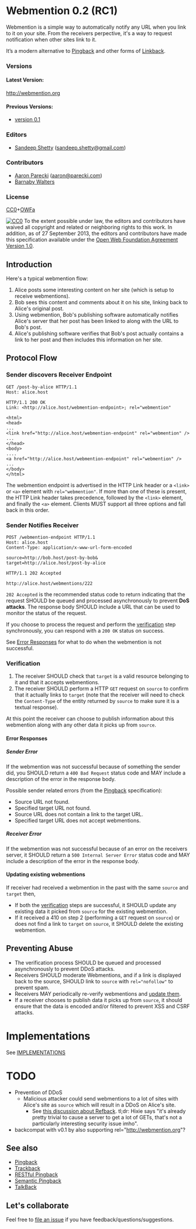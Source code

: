 # Webmention 0.2 (RC1)

Webmention is a simple way to automatically notify any URL when you link to it on your site. From the receivers perpective, it's a way to request notification when other sites link to it.

It’s a modern alternative to [Pingback](http://www.hixie.ch/specs/pingback/pingback) and other forms of [Linkback](http://en.wikipedia.org/wiki/Linkback).

### Versions

#### Latest Version:
http://webmention.org

#### Previous Versions:
* [version 0.1](https://github.com/converspace/webmention/blob/c9ab07947d00656237d9a5e626c78148da7166eb/README.md)


### Editors
* [Sandeep Shetty](http://sandeep.io/) (sandeep.shetty@gmail.com)

### Contributors
* [Aaron Parecki](http://aaronparecki.com/) (aaron@parecki.com)
* [Barnaby Walters](http://waterpigs.co.uk/)


### License

[CC0](http://creativecommons.org/choose/zero/)+[OWFa](http://www.openwebfoundation.org/legal/the-owf-1-0-agreements/owfa-1-0)

<a rel="license" href="http://creativecommons.org/publicdomain/zero/1.0/"><img alt="CC0" src="http://i.creativecommons.org/p/zero/1.0/80x15.png"></a> To the extent possible under law, the editors and contributors have waived all copyright and related or neighboring rights to this work. In addition, as of 27 September 2013, the editors and contributors have made this specification available under the <a rel="license" href="http://www.openwebfoundation.org/legal/the-owf-1-0-agreements/owfa-1-0">Open Web Foundation Agreement Version 1.0</a>.

## Introduction

Here's a typical webmention flow:

1. Alice posts some interesting content on her site (which is setup to receive webmentions).
2. Bob sees this content and comments about it on his site, linking back to Alice's original post.
3. Using webmention, Bob's publishing software automatically notifies Alice's server that her post has been linked to along with the URL to Bob's post.
4. Alice's publishing software verifies that Bob's post actually contains a link to her post and then includes this information on her site.


## Protocol Flow

### Sender discovers Receiver Endpoint

```http
GET /post-by-alice HTTP/1.1
Host: alice.host
```
```http
HTTP/1.1 200 OK
Link: <http://alice.host/webmention-endpoint>; rel="webmention"

<html>
<head>
...
<link href="http://alice.host/webmention-endpoint" rel="webmention" />
...
</head>
<body>
....
<a href="http://alice.host/webmention-endpoint" rel="webmention" />
...
</body>
</html>
```

The webmention endpoint is advertised in the HTTP Link header or a `<link>` or `<a>` element with `rel="webmention"`. If more than one of these is present, the HTTP Link header takes precedence, followed by the `<link>` element, and finally the `<a>` element. Clients MUST support all three options and fall back in this order.

### Sender Notifies Receiver

```http
POST /webmention-endpoint HTTP/1.1
Host: alice.host
Content-Type: application/x-www-url-form-encoded

source=http://bob.host/post-by-bob&
target=http://alice.host/post-by-alice
```
```http
HTTP/1.1 202 Accepted

http://alice.host/webmentions/222
```

`202 Accepted` is the recommended status code to return indicating that the request SHOULD be queued and processed asynchronously to prevent __DoS attacks__. The response body SHOULD include a URL that can be used to monitor the status of the request.

If you choose to process the request and perform the [verification](#verification) step synchronously, you can respond with a `200 OK` status on success.

See [Error Responses](#error-responses) for what to do when the webmention is not successful.



### Verification
1. The receiver SHOULD check that `target` is a valid resource belonging to it and that it accepts webmentions.
2. The receiver SHOULD perform a HTTP `GET` request on `source` to confirm that it actually links to `target` (note that the receiver will need to check the `Content-Type` of the entity returned by `source` to make sure it is a textual response).

At this point the receiver can choose to publish information about this webmention along with any other data it picks up from `source`.


#### Error Responses

##### Sender Error

If the webmention was not successful because of something the sender did, you SHOULD return a `400 Bad Request` status code and MAY include a description of the error in the response body.

Possible sender related errors (from the [Pingback](http://www.hixie.ch/specs/pingback/pingback) specification):
* Source URL not found.
* Specified target URL not found.
* Source URL does not contain a link to the target URL.
* Specified target URL does not accept webmentions.

##### Receiver Error

If the webmention was not successful because of an error on the receivers server, it SHOULD return a `500 Internal Server Error` status code and MAY include a description of the error in the response body.


#### Updating existing webmentions
If receiver had received a webmention in the past with the same `source` and `target` then,
* If both the [verification](#verification) steps are successful, it SHOULD update any existing data it picked from `source` for the existing webmention.
* If it received a 410 on step 2 (performing a `GET` request on `source`) or does not find a link to `target` on `source`, it SHOULD delete the existing webmention.


## Preventing Abuse
* The verification process SHOULD be queued and processed asynchronously to prevent DDoS attacks.
* Receivers SHOULD moderate Webmentions, and if a link is displayed back to the source, SHOULD link to `source` with `rel="nofollow"` to prevent spam.
* Receivers MAY periodically re-verify webmentions and [update them](#updating-existing-webmentions).
* If a receiver chooses to publish data it picks up from `source`, it should ensure that the data is encoded and/or filtered to prevent XSS and CSRF attacks.


# Implementations
See [IMPLEMENTATIONS](IMPLEMENTATIONS.md)

# TODO
* Prevention of DDoS 
  * Malicious attacker could send webmentions to a lot of sites with Alice's site as `source` which will result in a DDoS on Alice's site.
    * See [this discussion about Refback](http://krijnhoetmer.nl/irc-logs/whatwg/20111122#l-387). tl;dr: Hixie says "it's already pretty trivial to cause a server to get a lot of GETs, that's not a particularly interesting security issue imho".
* backcompat with v0.1 by also supporting rel="http://webmention.org"?
 
  
## See also

* [Pingback](http://www.hixie.ch/specs/pingback/pingback)
* [Trackback](http://archive.cweiske.de/trackback/trackback-1.2.html)
* [RESTful Pingback](http://www.w3.org/wiki/Pingback)
* [Semantic Pingback](http://aksw.org/projects/semanticpingback)
* [TalkBack](http://elie.im/publication/reclaiming-the-blogosphere-talkBack-a-secure-linkBack-protocol-for-weblogs#.UIWq_k4geoM)


## Let's collaborate
Feel free to [file an issue](https://github.com/converspace/webmention/issues) if you have feedback/questions/suggestions.

